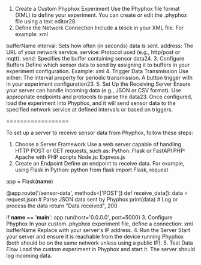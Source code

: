 1. Create a Custom Phyphox Experiment
Use the Phyphox file format (XML) to define your experiment. You can create or edit the .phyphox file using a text editor28.
2. Define the Network Connection
Include a <network> block in your XML file. For example:
xml
<network>
    <connection interval="1" address="https://yourserver.com/api/input" id="submit" service="http/post" conversion="json" privacy="https://your-privacy-policy-url.com" autoConnect="true">
        <send id="sensorData" type="buffer">bufferName</send>
    </connection>
</network>
interval: Sets how often (in seconds) data is sent.
address: The URL of your network service.
service: Protocol used (e.g., http/post or mqtt).
send: Specifies the buffer containing sensor data24.
3. Configure Buffers
Define which sensor data to send by assigning it to buffers in your experiment configuration.
Example:
xml
<buffer id="bufferName" type="array"/>
4. Trigger Data Transmission
Use either:
The interval property for periodic transmission.
A button trigger with <trigger> in your experiment configuration23.
5. Set Up the Receiving Server
Ensure your server can handle incoming data (e.g., JSON or CSV format). Use appropriate endpoints and protocols to parse the data23.
Once configured, load the experiment into Phyphox, and it will send sensor data to the specified network service at defined intervals or based on triggers.

==================

To set up a server to receive sensor data from Phyphox, follow these steps:
1. Choose a Server Framework
Use a web server capable of handling HTTP POST or GET requests, such as:
Python: Flask or FastAPI
PHP: Apache with PHP scripts
Node.js: Express.js
2. Create an Endpoint
Define an endpoint to receive data. For example, using Flask in Python:
python
from flask import Flask, request

app = Flask(__name__)

@app.route('/sensor-data', methods=['POST'])
def receive_data():
    data = request.json  # Parse JSON data sent by Phyphox
    print(data)          # Log or process the data
    return "Data received", 200

if __name__ == '__main__':
    app.run(host='0.0.0.0', port=5000)
3. Configure Phyphox
In your custom .phyphox experiment file, define a <network> connection:
xml
<network>
    <connection address="http://<server-ip>:5000/sensor-data" service="http/post" conversion="json" interval="1">
        <send id="sensorData" type="buffer">bufferName</send>
    </connection>
</network>
Replace <server-ip> with your server's IP address.
4. Run the Server
Start your server and ensure it is reachable from the device running Phyphox (both should be on the same network unless using a public IP).
5. Test Data Flow
Load the custom experiment in Phyphox and start it. The server should log incoming data.